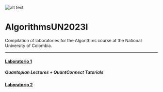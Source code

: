 ![alt text](https://unal.edu.co/typo3conf/ext/unal_skin_default/Resources/Public/images/escudoUnal.png "Logo Title Text 1")
# AlgorithmsUN2023I
Compilation of laboratories for the Algorithms course at the National University of Colombia.

-----

#### [Laboratorio 1](https://github.com/Naimuru/AlgorithmsUN2023I/tree/main/Lab1)
##### Quantopian Lectures + QuantConnect Tutorials


#### [Laboratorio 2](https://github.com/Naimuru/AlgorithmsUN2023I/tree/main/Lab2)
